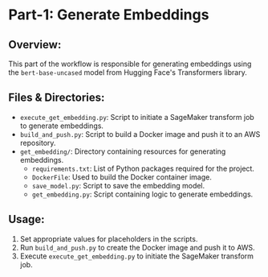 # Part-1: Generate Embeddings

## Overview:
This part of the workflow is responsible for generating embeddings using the `bert-base-uncased` model from Hugging Face's Transformers library.

## Files & Directories:

- `execute_get_embedding.py`: Script to initiate a SageMaker transform job to generate embeddings.
- `build_and_push.py`: Script to build a Docker image and push it to an AWS repository.
- `get_embedding/`: Directory containing resources for generating embeddings.
  - `requirements.txt`: List of Python packages required for the project.
  - `DockerFile`: Used to build the Docker container image.
  - `save_model.py`: Script to save the embedding model.
  - `get_embedding.py`: Script containing logic to generate embeddings.

## Usage:

1. Set appropriate values for placeholders in the scripts.
2. Run `build_and_push.py` to create the Docker image and push it to AWS.
3. Execute `execute_get_embedding.py` to initiate the SageMaker transform job.
